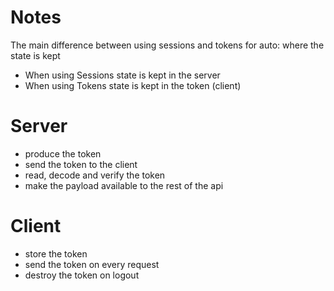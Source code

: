 # Notes

The  main difference between using sessions and tokens for auto: where the state is kept

- When using Sessions state is kept in the server
- When using Tokens state is kept in the token (client)

# Server

- produce the token
- send the token to the client
- read, decode and verify the token
- make the payload available to the rest of the api

# Client

- store the token
- send the token on every request
- destroy the token on logout
